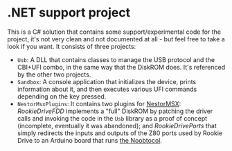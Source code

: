 # .NET support project

This is a C# solution that contains some support/experimental code for the project, it's not very clean and not documented at all - but feel free to take a look if you want. It consists of three projects:

* `Usb`: A DLL that contains classes to manage the USB protocol and the CBI+UFI combo, in the same way that the DiskROM does. It's referenced by the other two projects.
* `Sandbox`: A console application that initializes the device, prints information about it, and then executes various UFI commands depending on the key pressed.
* `NestorMsxPlugins`: It contains two plugins for [NestorMSX](https://github.com/Konamiman/NestorMSX): _RookieDriveFDD_ implements a "full" DiskROM by patching the driver calls and invoking the code in the `Usb` library as a proof of concept (incomplete, eventually it was abandoned); and _RookieDrivePorts_ that simply redirects the inputs and outputs of the Z80 ports used by Rookie Drive to an Arduino board that runs [the Noobtocol](/tree/master/arduino/Noobtocol).
